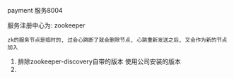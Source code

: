 
payment 服务8004

 服务注册中心为: zookeeper
 
    zk的服务节点是临时的, 过会心跳断了就会删除节点, 心跳重新发送之后, 又会作为新的节点加入
 
 
 1. 排除zookeeper-discovery自带的版本 使用公司安装的版本
 2. 